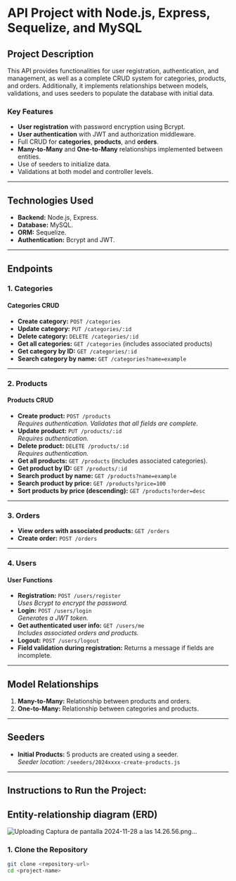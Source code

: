 # API Project with Node.js, Express, Sequelize, and MySQL

## Project Description
This API provides functionalities for user registration, authentication, and management, as well as a complete CRUD system for categories, products, and orders. Additionally, it implements relationships between models, validations, and uses seeders to populate the database with initial data.

### Key Features
- **User registration** with password encryption using Bcrypt.
- **User authentication** with JWT and authorization middleware.
- Full CRUD for **categories**, **products**, and **orders**.
- **Many-to-Many** and **One-to-Many** relationships implemented between entities.
- Use of seeders to initialize data.
- Validations at both model and controller levels.

---

## Technologies Used
- **Backend:** Node.js, Express.
- **Database:** MySQL.
- **ORM:** Sequelize.
- **Authentication:** Bcrypt and JWT.

---

## Endpoints

### 1. Categories
#### Categories CRUD
- **Create category:** `POST /categories`
- **Update category:** `PUT /categories/:id`
- **Delete category:** `DELETE /categories/:id`
- **Get all categories:** `GET /categories` (includes associated products)
- **Get category by ID:** `GET /categories/:id`
- **Search category by name:** `GET /categories?name=example`

---

### 2. Products
#### Products CRUD
- **Create product:** `POST /products`  
  *Requires authentication. Validates that all fields are complete.*  
- **Update product:** `PUT /products/:id`  
  *Requires authentication.*  
- **Delete product:** `DELETE /products/:id`  
  *Requires authentication.*  
- **Get all products:** `GET /products` (includes associated categories).
- **Get product by ID:** `GET /products/:id`
- **Search product by name:** `GET /products?name=example`
- **Search product by price:** `GET /products?price=100`
- **Sort products by price (descending):** `GET /products?order=desc`

---

### 3. Orders
- **View orders with associated products:** `GET /orders`
- **Create order:** `POST /orders`  

---

### 4. Users
#### User Functions
- **Registration:** `POST /users/register`  
  *Uses Bcrypt to encrypt the password.*  
- **Login:** `POST /users/login`  
  *Generates a JWT token.*  
- **Get authenticated user info:** `GET /users/me`  
  *Includes associated orders and products.*  
- **Logout:** `POST /users/logout`  
- **Field validation during registration:** Returns a message if fields are incomplete.

---

## Model Relationships
1. **Many-to-Many:** Relationship between products and orders.
2. **One-to-Many:** Relationship between categories and products.

---

## Seeders
- **Initial Products:** 5 products are created using a seeder.  
  *Seeder location:* `/seeders/2024xxxx-create-products.js`

---

## Instructions to Run the Project:

## Entity-relationship diagram (ERD)

![Uploading Captura de pantalla 2024-11-28 a las 14.26.56.png…]()


### 1. Clone the Repository
```bash
git clone <repository-url>
cd <project-name>
